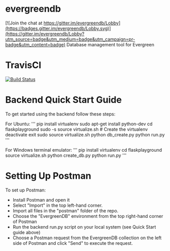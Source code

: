 # evergreendb

[![Join the chat at https://gitter.im/evergreendb/Lobby](https://badges.gitter.im/evergreendb/Lobby.svg)](https://gitter.im/evergreendb/Lobby?utm_source=badge&utm_medium=badge&utm_campaign=pr-badge&utm_content=badge)
Database management tool for Evergreen

# TravisCI

[![Build Status](https://travis-ci.org/mrmarkwell/evergreendb.svg?branch=develop)](https://travis-ci.org/mrmarkwell/evergreendb)

# Backend Quick Start Guide

To get started using the backend follow these steps:

For Ubuntu:
'''
pip install virtualenv
sudo apt-get install python-dev
cd flaskplayground
sudo -s
source virtualize.sh # Create the virtualenv
deactivate
exit
sudo source virtualize.sh
python db_create.py
python run.py
'''

For Windows terminal emulator:
'''
pip install virtualenv
cd flaskplayground
source virtualize.sh
python create_db.py
python run.py
'''

# Setting Up Postman

To set up Postman:
- Install Postman and open it
- Select "Import" in the top left-hand corner.
- Import all files in the "postman" folder of the repo.
- Choose the "EvergreenDB" environment from the top right-hand corner of Postman
- Run the backend run.py script on your local system (see Quick Start guide above)
- Choose a Postman request from the EvergreenDB collection on the left side of Postman and click "Send" to execute the request.


